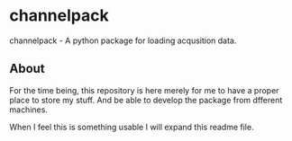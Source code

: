 
# channelpack

channelpack - A python package for loading acqusition data.

## About

For the time being, this repository is here merely for me to have a proper place
to store my stuff. And be able to develop the package from dfferent machines.

When I feel this is something usable I will expand this readme file.

